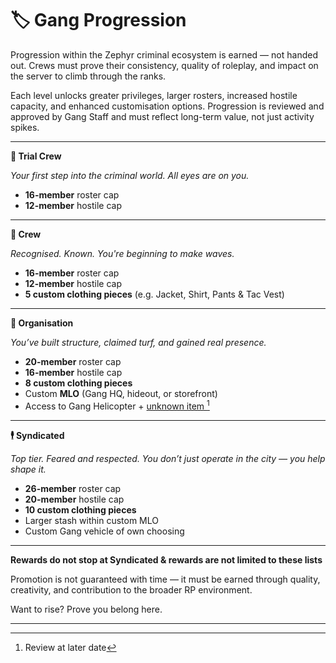 # 🏷️ Gang Progression

Progression within the Zephyr criminal ecosystem is earned — not handed out. Crews must prove their consistency, quality of roleplay, and impact on the server to climb through the ranks.

Each level unlocks greater privileges, larger rosters, increased hostile capacity, and enhanced customisation options. Progression is reviewed and approved by Gang Staff and must reflect long-term value, not just activity spikes.

***

**🔹 Trial Crew**

_Your first step into the criminal world. All eyes are on you._

* **16-member** roster cap
* **12-member** hostile cap

***

**🔸 Crew**

_Recognised. Known. You're beginning to make waves._

* **16-member** roster cap
* **12-member** hostile cap
* **5 custom clothing pieces** (e.g. Jacket, Shirt, Pants & Tac Vest)


***

**🏢 Organisation**

_You’ve built structure, claimed turf, and gained real presence._

* **20-member** roster cap
* **16-member** hostile cap
* **8 custom clothing pieces**
* Custom **MLO** (Gang HQ, hideout, or storefront)
* Access to Gang Helicopter + [unknown item ](#user-content-fn-1)[^1]

***

**🕴️ Syndicated**

_Top tier. Feared and respected. You don’t just operate in the city — you help shape it._

* **26-member** roster cap
* **20-member** hostile cap
* **10 custom clothing pieces**
* Larger stash within custom MLO
* Custom Gang vehicle of own choosing

***
**Rewards do not stop at Syndicated & rewards are not limited to these lists**

Promotion is not guaranteed with time — it must be earned through quality, creativity, and contribution to the broader RP environment.

Want to rise? Prove you belong here.

---
[^1]: Review at later date
